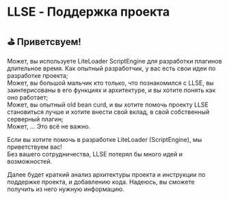 <!-- translated -->

# LLSE - Поддержка проекта

## ⛳  Приветсвуем!

Может, вы используете LiteLoader ScriptEngine для разработки плагинов длительное время. Как опытный разработчик, у вас есть свои идеи по разработке проекта; <br>
Может, вы большой мальчик кто только, что познакомился с LLSE, вы заинтерисованы в его функциях и архитектуре, и вы хотите понять как оно работает; <br>
Может, вы опытный old bean curd, и вы хотите помочь проекту LLSE становиться лучше и хотите внести свой вклад, в свой собственный серверный плагин; <br>
Может, ... Это всё не важно. 

Если вы хотите помочь в разработке LiteLoader (ScriptEngine), мы приветствуем вас! <br>
Без вашего сотрудничества, LLSE потерял бы много идей и возможностей. 

Далее будет краткий анализ архитектуры проекта и инструкции по поддержке проекта, и добавлению кода. Надеюсь, вы сможете получить из него нужную информацию.

